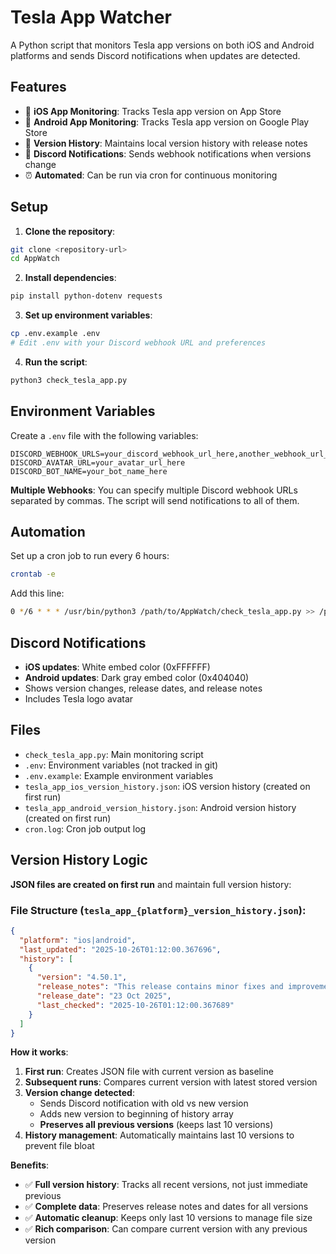 # Tesla App Watcher

A Python script that monitors Tesla app versions on both iOS and Android platforms and sends Discord notifications when updates are detected.

## Features

- 🍎 **iOS App Monitoring**: Tracks Tesla app version on App Store
- 🤖 **Android App Monitoring**: Tracks Tesla app version on Google Play Store  
- 📱 **Version History**: Maintains local version history with release notes
- 🚨 **Discord Notifications**: Sends webhook notifications when versions change
- ⏰ **Automated**: Can be run via cron for continuous monitoring

## Setup

1. **Clone the repository**:
```bash
git clone <repository-url>
cd AppWatch
```

2. **Install dependencies**:
```bash
pip install python-dotenv requests
```

3. **Set up environment variables**:
```bash
cp .env.example .env
# Edit .env with your Discord webhook URL and preferences
```

4. **Run the script**:
```bash
python3 check_tesla_app.py
```

## Environment Variables

Create a `.env` file with the following variables:

```env
DISCORD_WEBHOOK_URLS=your_discord_webhook_url_here,another_webhook_url_here
DISCORD_AVATAR_URL=your_avatar_url_here
DISCORD_BOT_NAME=your_bot_name_here
```

**Multiple Webhooks**: You can specify multiple Discord webhook URLs separated by commas. The script will send notifications to all of them.

## Automation

Set up a cron job to run every 6 hours:

```bash
crontab -e
```

Add this line:
```bash
0 */6 * * * /usr/bin/python3 /path/to/AppWatch/check_tesla_app.py >> /path/to/AppWatch/cron.log 2>&1
```

## Discord Notifications

- **iOS updates**: White embed color (0xFFFFFF)
- **Android updates**: Dark gray embed color (0x404040)
- Shows version changes, release dates, and release notes
- Includes Tesla logo avatar

## Files

- `check_tesla_app.py`: Main monitoring script
- `.env`: Environment variables (not tracked in git)
- `.env.example`: Example environment variables
- `tesla_app_ios_version_history.json`: iOS version history (created on first run)
- `tesla_app_android_version_history.json`: Android version history (created on first run)
- `cron.log`: Cron job output log

## Version History Logic

**JSON files are created on first run** and maintain full version history:

### File Structure (`tesla_app_{platform}_version_history.json`):
```json
{
  "platform": "ios|android",
  "last_updated": "2025-10-26T01:12:00.367696",
  "history": [
    {
      "version": "4.50.1",
      "release_notes": "This release contains minor fixes and improvements.",
      "release_date": "23 Oct 2025",
      "last_checked": "2025-10-26T01:12:00.367689"
    }
  ]
}
```

**How it works**:
1. **First run**: Creates JSON file with current version as baseline
2. **Subsequent runs**: Compares current version with latest stored version
3. **Version change detected**: 
   - Sends Discord notification with old vs new version
   - Adds new version to beginning of history array
   - **Preserves all previous versions** (keeps last 10 versions)
4. **History management**: Automatically maintains last 10 versions to prevent file bloat

**Benefits**:
- ✅ **Full version history**: Tracks all recent versions, not just immediate previous
- ✅ **Complete data**: Preserves release notes and dates for all versions
- ✅ **Automatic cleanup**: Keeps only last 10 versions to manage file size
- ✅ **Rich comparison**: Can compare current version with any previous version